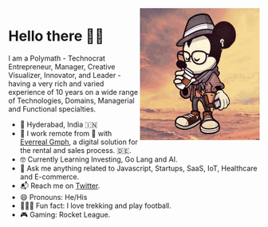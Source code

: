 <img align="right" src="https://github.com/iraycd/iraycd/blob/master/profile.gif" alt="Illustration of me" width=240px height=265px/>

# Hello there 👋🏽

I am a Polymath - Technocrat Entrepreneur, Manager, Creative Visualizer, Innovator, and Leader - having a very rich and varied experience of 10 years on a wide range of Technologies, Domains, Managerial and Functional specialties.

- 📍 Hyderabad, India 🇮🇳
- 📱 I work remote from 🏡 with [Everreal Gmph](https://www.everreal.co/), a digital solution for the rental and sales process. 🇩🇪.
- 🤓 Currently Learning Investing, Go Lang and AI.
- 💬 Ask me anything related to Javascript, Startups, SaaS, IoT, Healthcare and E-commerce.
- 📬 Reach me on [Twitter](https://twitter.com/iraycd).
- 😄 Pronouns: He/His
- 🚴🏽‍♀️ Fun fact: I love trekking and play football.
- 🎮 Gaming: Rocket League.